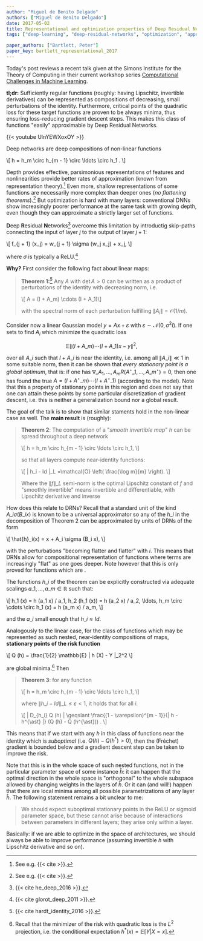 ```yaml
---
author: "Miguel de Benito Delgado"
authors: ["Miguel de Benito Delgado"]
date: 2017-05-02
title: Representational and optimization properties of Deep Residual Networks
tags: ["deep-learning", "deep-residual-networks", "optimization", "approximation-theory", "talks"]

paper_authors: ["Bartlett, Peter"]
paper_key: bartlett_representational_2017
---
```


Today's post reviews a recent talk given at the Simons Institute for
the Theory of Computing in their current workshop series
[Computational Challenges in Machine Learning](https://simons.berkeley.edu/workshops/machinelearning2017-3).

**tl;dr:** Sufficiently regular functions (roughly: having Lipschitz,
invertible derivatives) can be represented as compositions of
decreasing, small perturbations of the identity. Furthermore, critical
points of the quadratic loss for these target functions are proven to
be always minima, thus ensuring loss-reducing gradient descent
steps. This makes this class of functions "easily" approximable by
Deep Residual Networks.

{{< youtube UlnYEWXoxOY >}}

Deep networks are deep compositions of non-linear functions 

\\[ h = h\_m \circ h\_{m - 1} \circ \ldots \circ h\_1 . \\]

Depth provides effective, parsimonious representations of features and
nonlinearities provide better rates of approximation (known from
representation theory).[^5] Even more, shallow representations of some
functions are necessarily more complex than deeper ones (*no
flattening theorems*).[^6] But optimization is hard with many layers:
conventional DNNs show increasingly poorer performance at the same
task with growing depth, even though they can approximate a strictly
larger set of functions.

**D**eep **R**esidual **N**etworks[^3] overcome this limitation by
introductig skip-paths connecting the input of layer $j$ to the output
of layer $j+1$:

\\[ f\_{j + 1} (x\_j) = w\_{j + 1} \sigma (w\_j x\_j) + x\_j, \\]

where $\sigma$ is typically a ReLU.[^4]

**Why?** First consider the following fact about linear maps:

> **Theorem 1:**[^1] Any $A$ with $\det A > 0$ can be written as a product
> of perturbations of the identity with decreasing norm, i.e.
> 
> \\[ A = (I + A\_m) \cdots (I + A\_1)\\]
> 
> with the spectral norm of each perturbation fulfilling $\| A_i \|
> =\mathcal{O} (1 / m)$.

Consider now a linear Gaussian model $y = Ax + \varepsilon$ with
$\varepsilon \sim \mathcal{N} (0, \sigma^2 I)$. If one sets to find
$A_i$ which minimize the quadratic loss

$$ \mathbb{E} \| (I + A\_m) \cdots (I + A\_1) x - y \|^2, $$ 

over all $A\_{i}$ such that $I + A\_{i}$ is near the identity,
i.e. among all $\|A\_{i} \| \ll 1$ in some suitable norm, then it can
be shown that *every stationary point is a global optimum*, that is:
if one has $\nabla \_{A_1, \ldots, A_m} R (A^{\star}\_{1}, \ldots,
A\_{m}^{\star}) = 0$, then one has found the true $A = (I +
A^{\star}\_{m}) \cdots (I + A^{\star}\_{1})$ (according to the
model). Note that this a property of stationary points in this region
and does not say that one can attain these points by some particular
discretization of gradient descent, i.e. this is neither a
generalization bound nor a global result.

The goal of the talk is to show that similar staments hold in the
non-linear case as well. The **main result** is (roughly):

> **Theorem 2**: The computation of a "*smooth invertible map*" $h$ can
> be spread throughout a deep network
>
> \\[ h = h\_m \circ h\_{m - 1} \circ \ldots \circ h\_1, \\]
>
> so that all layers compute near-identity functions:
>
> \\[ \| h\_i - Id \|\_L =\mathcal{O} \left( \frac{\log m}{m}  \right). \\]
>
> Where the $\| f \|\_L$ semi-norm is the optimal Lipschitz constant
> of $f$ and "smoothly invertible" means invertible and
> differentiable, with Lipschitz derivative and inverse

How does this relate to DRNs? Recall that a standard unit of the kind
$A\_i \sigma (B\_i x)$ is known to be a universal approximator so any
of the $h\_i$ in the decomposition of Theorem 2 can be approximated by
units of DRNs of the form

\\[ \hat{h}\_i(x) = x + A\_i \sigma (B\_i x), \\]

with the perturbations "becoming flatter and flatter" with $i$. This
means that DRNs allow for compositional representation of functions
where terms are increasingly "flat" as one goes deeper. Note however
that this is only proved for functions which are .

The functions $h\_i$ of the theorem can be explicitly constructed via
adequate scalings $a\_1, \dots, a\_m \in \mathbb{R}$ such that:

\\[ h\_1 (x) = h (a\_1 x) / a\_1, h\_2 (h\_1 (x)) = h (a\_2 x) / a\_2,
\ldots, h\_m \circ \cdots \circ h\_1 (x) = h (a\_m x) / a\_m, \\]
   
and the $a\_i$ small enough that $h\_i \approx Id$.

Analogously to the linear case, for the class of functions which may
be represented as such nested, near-identity compositions of maps,
**stationary points of the risk function**

\\[ Q (h) = \frac{1}{2} \mathbb{E} \| h (X) - Y \|\_2^2 \\]

are global minima.[^2] Then

> **Theorem 3**: for any function
>
> \\[ h = h\_m \circ h\_{m - 1} \circ \ldots \circ h\_1, \\]
>
> where $\| h\_i - Id \|\_L \leqslant \varepsilon < 1$, it holds that 
> for all $i$:
>
> \\[ \| D\_{h\_i} Q (h) \| \geqslant \frac{(1 - \varepsilon)^{m -
> 1}}{\| h - h^{\ast} \|} (Q (h) - Q (h^{\ast})) . \\]

This means that if we start with any $h$ in this class of functions
near the identity which is *suboptimal* (i.e. $Q (h) - Q (h^{\ast}) >
0$), then the (Fréchet) gradient is bounded below and a gradient
descent step can be taken to improve the risk.

Note that this is in the whole space of such nested functions, not in
the particular parameter space of some instance $\hat{h}$: it can
happen that the optimal direction in the whole space is "orthogonal"
to the whole subspace allowed by changing weights in the layers of
$\hat{h}$. Or it can (and will!) happen that there are local minima
among all possible parametrizations of any layer $\hat{h}$. The
following statement remains a bit unclear to me:

> We should expect suboptimal stationary points in the ReLU or sigmoid
> parameter space, but these cannot arise because of interactions
> between parameters in different layers; they arise only within a
> layer.

Basically: if we are able to optimize in the space of architectures,
we should always be able to improve performance (assuming invertible
$h$ with Lipschitz derivative and so on).


[^1]: {{< cite hardt_identity_2016 >}}.

[^2]: Recall that the minimizer of the risk with quadratic loss is the $L^2$ projection, i.e. the conditional expectation $h^{\ast} (x) = \mathbb{E} [Y|X = x]$.

[^3]: {{< cite he_deep_2016 >}}.

[^4]: {{< cite glorot_deep_2011 >}}.

[^5]: See e.g. {{< cite >}}.

[^6]: See e.g. {{< cite >}}.
